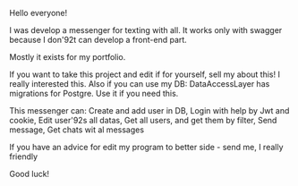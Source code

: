 Hello everyone!

I was develop a messenger for texting with all. It works only with swagger because I don\'92t can develop a front-end part.

Mostly it exists for my portfolio.

If you want to take this project and edit if for yourself, sell my about this! I really interested this. Also if you can use my DB: DataAccessLayer has migrations for Postgre. Use it if you need this.

This messenger can:
Create and add user in DB, 
Login with help by Jwt and cookie,
Edit user\'92s all datas,
Get all users, and get them by filter,
Send message,
Get chats wit al messages

If you have an advice for edit my program to better side - send me, I really friendly

Good luck!
